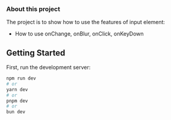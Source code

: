 ### About this project
The project is to show how to use the features of input element:
 - How to use onChange, onBlur, onClick, onKeyDown

## Getting Started

First, run the development server:

```bash
npm run dev
# or
yarn dev
# or
pnpm dev
# or
bun dev
```

